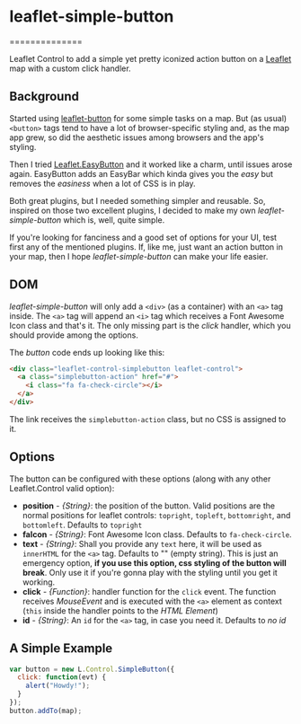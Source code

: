 # leaflet-simple-button
==============

Leaflet Control to add a simple yet pretty iconized action button on a [Leaflet](http://leafletjs.com) map
with a custom click handler.

## Background
Started using [leaflet-button](https://github.com/jerroydmoore/leaflet-button) for some simple tasks on a map.
But (as usual) `<button>` tags tend to have a lot of browser-specific styling and, as the map app grew, so did
the aesthetic issues among browsers and the app's styling.

Then I tried [Leaflet.EasyButton](https://github.com/CliffCloud/Leaflet.EasyButton) and it worked like a charm,
until issues arose again. EasyButton adds an EasyBar which kinda gives you the *easy* but removes the *easiness*
when a lot of CSS is in play.

Both great plugins, but I needed something simpler and reusable. So, inspired on those two excellent plugins,
I decided to make my own *leaflet-simple-button* which is, well, quite simple.

If you're looking for fanciness and a good set of options for your UI, test first any of the mentioned plugins.
If, like me, just want an action button in your map, then I hope *leaflet-simple-button* can make your life easier.

## DOM
*leaflet-simple-button* will only add a `<div>` (as a container) with an `<a>` tag inside. The `<a>` tag
will append an `<i>` tag which receives a Font Awesome Icon class and that's it. The only missing part
is the *click* handler, which you should provide among the options.

The *button* code ends up looking like this:
```html
<div class="leaflet-control-simplebutton leaflet-control">
  <a class="simplebutton-action" href="#">
    <i class="fa fa-check-circle"></i>
  </a>
</div>
```
The link receives the `simplebutton-action` class, but no CSS is assigned to it.

## Options
The button can be configured with these options (along with any other Leaflet.Control valid option):
 - **position** - *{String}*: the position of the button. Valid positions are the normal positions for leaflet controls: `topright`, `topleft`, `bottomright`, and `bottomleft`. Defaults to `topright`
 - **faIcon** - *{String}*: Font Awesome Icon class. Defaults to `fa-check-circle`.
 - **text** - *{String}*: Shall you provide any `text` here, it will be used as `innerHTML` for the `<a>` tag. Defaults to "" (empty string). This is just an emergency option, **if you use this option, css styling of the button will break**. Only use it if you're gonna play with the styling until you get it working.
 - **click** - *{Function}*: handler function for the `click` event. The function receives *MouseEvent* and is executed with the `<a>` element as context (`this` inside the handler points to the *HTML Element*)
 - **id** - *{String}*: An `id` for the `<a>` tag, in case you need it. Defaults to *no id*
 
## A Simple Example
```javascript
var button = new L.Control.SimpleButton({
  click: function(evt) {
    alert("Howdy!");
  }
});
button.addTo(map);
```
